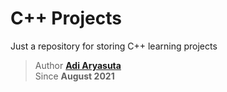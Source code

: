 # C++ Projects
Just a repository for storing C++ learning projects

> Author **[Adi Aryasuta]('https://github.com/adiiaryasutaa')** <br />
> Since **August 2021**
